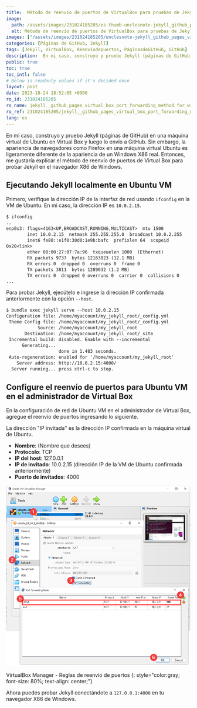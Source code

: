 ```yaml
---
title:  Método de reenvío de puertos de VirtualBox para pruebas de Jekyll Windows
image:
  path: /assets/images/231024185205/es-thumb-unclesnote-jekyll_github_pages_virtual_box_port_forwarding_method_for_windows_testing.png
  alt: Método de reenvío de puertos de VirtualBox para pruebas de Jekyll Windows
images: ["/assets/images/231024185205/unclesnote-jekyll_github_pages_virtual_box_port_forwarding_method_for_windows_testing-virtualbox_manager-port_forwarding_rules.png"]
categories: [Páginas de GitHub, Jekyll]
tags: [Jekyll, VirtualBox, Reenvíodepuertos, PáginasdeGitHub, GitHub]
description:  En mi caso, construyo y pruebo Jekyll (páginas de GitHub) en una máquina virtual de Ubuntu en Virtual Box y luego lo envío a GitHub. Sin embargo, la apariencia
public: true
toc: true
toc_intl: false
# Below is readonly values if it's decided once
layout: post
date: 2023-10-24 18:52:05 +0900
ro_id: 231024185205
ro_name: jekyll__github_pages_virtual_box_port_forwarding_method_for_windows_testing
ro_ref: 231024185205/jekyll__github_pages_virtual_box_port_forwarding_method_for_windows_testing
lang: es
---
```

En mi caso, construyo y pruebo Jekyll (páginas de GitHub) en una máquina virtual de Ubuntu en Virtual Box y luego lo envío a GitHub. Sin embargo, la apariencia de navegadores como Firefox en una máquina virtual Ubuntu es ligeramente diferente de la apariencia de un Windows X86 real. Entonces, me gustaría explicar el método de reenvío de puertos de Virtual Box para probar Jekyll en el navegador X86 de Windows.  
## Ejecutando Jekyll localmente en Ubuntu VM
Primero, verifique la dirección IP de la interfaz de red usando `ifconfig` en la VM de Ubuntu. En mi caso, la dirección IP es `10.0.2.15`.  

```
$ ifconfig
..
enp0s3: flags=4163<UP,BROADCAST,RUNNING,MULTICAST>  mtu 1500
        inet 10.0.2.15  netmask 255.255.255.0  broadcast 10.0.2.255
        inet6 fe80::e1f0:30d0:1e9b:bafc  prefixlen 64  scopeid 0x20<link>
        ether 08:00:27:07:7a:96  txqueuelen 1000  (Ethernet)
        RX packets 9737  bytes 12163823 (12.1 MB)
        RX errors 0  dropped 0  overruns 0  frame 0
        TX packets 3811  bytes 1289032 (1.2 MB)
        TX errors 0  dropped 0 overruns 0  carrier 0  collisions 0
...
```
Para probar Jekyll, ejecútelo e ingrese la dirección IP confirmada anteriormente con la opción `--host`.  

```shell
$ bundle exec jekyll serve --host 10.0.2.15
Configuration file: /home/myaccount/my_jekyll_root/_config.yml
 Theme Config file: /home/myaccount/my_jekyll_root/_config.yml
            Source: /home/myaccount/my_jekyll_root
       Destination: /home/myaccount/my_jekyll_root/_site
 Incremental build: disabled. Enable with --incremental
      Generating... 
                    done in 1.483 seconds.
 Auto-regeneration: enabled for '/home/myaccount/my_jekyll_root'
    Server address: http://10.0.2.15:4000/
  Server running... press ctrl-c to stop.
```
## Configure el reenvío de puertos para Ubuntu VM en el administrador de Virtual Box
En la configuración de red de Ubuntu VM en el administrador de Virtual Box, agregue el reenvío de puertos ingresando lo siguiente.  

La dirección "IP invitada" es la dirección IP confirmada en la máquina virtual de Ubuntu.  
- **Nombre**: (Nombre que desees)
- **Protocolo**: TCP
- **IP del host**: 127.0.0.1
- **IP de invitado**: 10.0.2.15 (dirección IP de la VM de Ubuntu confirmada anteriormente)
- **Puerto de invitados**: 4000

![VirtualBox Manager - Reglas de reenvío de puertos](/assets/images/231024185205/unclesnote-jekyll_github_pages_virtual_box_port_forwarding_method_for_windows_testing-virtualbox_manager-port_forwarding_rules.png)  

VirtualBox Manager - Reglas de reenvío de puertos
{: style="color:gray; font-size: 80%; text-align: center;"}

Ahora puedes probar Jekyll conectándote a `127.0.0.1:4000` en tu navegador X86 de Windows.  
